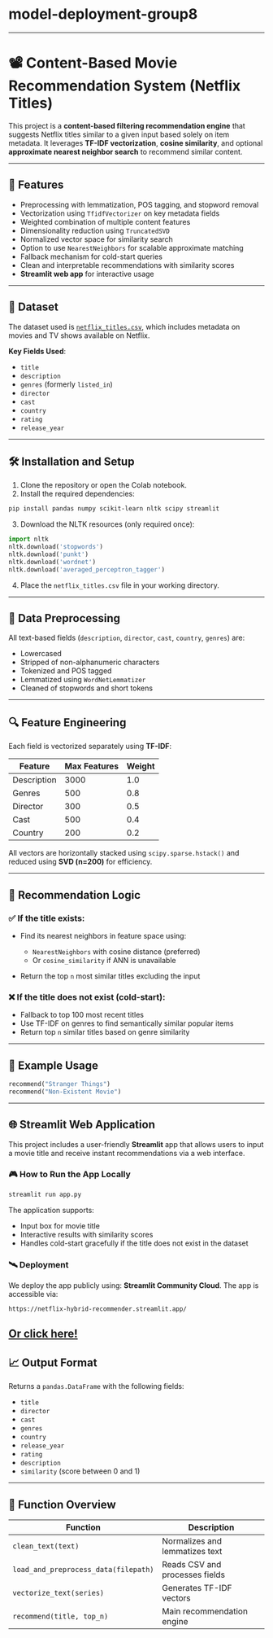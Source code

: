 # model-deployment-group8

---

# 📽️ Content-Based Movie Recommendation System (Netflix Titles)

This project is a **content-based filtering recommendation engine** that suggests Netflix titles similar to a given input based solely on item metadata. It leverages **TF-IDF vectorization**, **cosine similarity**, and optional **approximate nearest neighbor search** to recommend similar content.

---

## 📌 Features

* Preprocessing with lemmatization, POS tagging, and stopword removal
* Vectorization using `TfidfVectorizer` on key metadata fields
* Weighted combination of multiple content features
* Dimensionality reduction using `TruncatedSVD`
* Normalized vector space for similarity search
* Option to use `NearestNeighbors` for scalable approximate matching
* Fallback mechanism for cold-start queries
* Clean and interpretable recommendations with similarity scores
* **Streamlit web app** for interactive usage

---

## 📂 Dataset

The dataset used is [`netflix_titles.csv`](https://www.kaggle.com/datasets/shivamb/netflix-shows), which includes metadata on movies and TV shows available on Netflix.

**Key Fields Used**:

* `title`
* `description`
* `genres` (formerly `listed_in`)
* `director`
* `cast`
* `country`
* `rating`
* `release_year`

---

## 🛠️ Installation and Setup

1. Clone the repository or open the Colab notebook.
2. Install the required dependencies:

```bash
pip install pandas numpy scikit-learn nltk scipy streamlit
```

3. Download the NLTK resources (only required once):

```python
import nltk
nltk.download('stopwords')
nltk.download('punkt')
nltk.download('wordnet')
nltk.download('averaged_perceptron_tagger')
```

4. Place the `netflix_titles.csv` file in your working directory.

---

## 🧼 Data Preprocessing

All text-based fields (`description`, `director`, `cast`, `country`, `genres`) are:

* Lowercased
* Stripped of non-alphanumeric characters
* Tokenized and POS tagged
* Lemmatized using `WordNetLemmatizer`
* Cleaned of stopwords and short tokens

---

## 🔍 Feature Engineering

Each field is vectorized separately using **TF-IDF**:

| Feature     | Max Features | Weight |
| ----------- | ------------ | ------ |
| Description | 3000         | 1.0    |
| Genres      | 500          | 0.8    |
| Director    | 300          | 0.5    |
| Cast        | 500          | 0.4    |
| Country     | 200          | 0.2    |

All vectors are horizontally stacked using `scipy.sparse.hstack()` and reduced using **SVD (n=200)** for efficiency.

---

## 🤖 Recommendation Logic

### ✅ If the title exists:

* Find its nearest neighbors in feature space using:

  * `NearestNeighbors` with cosine distance (preferred)
  * Or `cosine_similarity` if ANN is unavailable
* Return the top `n` most similar titles excluding the input

### ❌ If the title does **not** exist (cold-start):

* Fallback to top 100 most recent titles
* Use TF-IDF on genres to find semantically similar popular items
* Return top `n` similar titles based on genre similarity

---

## 🧪 Example Usage

```python
recommend("Stranger Things")
recommend("Non-Existent Movie")
```

---

## 🌐 Streamlit Web Application

This project includes a user-friendly **Streamlit** app that allows users to input a movie title and receive instant recommendations via a web interface.

### 🎮 How to Run the App Locally

```bash
streamlit run app.py
```

The application supports:

* Input box for movie title
* Interactive results with similarity scores
* Handles cold-start gracefully if the title does not exist in the dataset

### 🛰️ Deployment

We deploy the app publicly using: **Streamlit Community Cloud**. The app is accessible via:

```
https://netflix-hybrid-recommender.streamlit.app/
```
[Or click here!](https://netflix-hybrid-recommender.streamlit.app/)
---

## 📈 Output Format

Returns a `pandas.DataFrame` with the following fields:

* `title`
* `director`
* `cast`
* `genres`
* `country`
* `release_year`
* `rating`
* `description`
* `similarity` (score between 0 and 1)

---

## 📄 Function Overview

| Function                             | Description                    |
| ------------------------------------ | ------------------------------ |
| `clean_text(text)`                   | Normalizes and lemmatizes text |
| `load_and_preprocess_data(filepath)` | Reads CSV and processes fields |
| `vectorize_text(series)`             | Generates TF-IDF vectors       |
| `recommend(title, top_n)`            | Main recommendation engine     |
